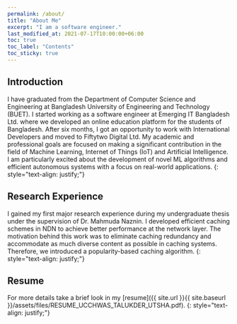 ```yaml
---
permalink: /about/
title: "About Me"
excerpt: "I am a software engineer."
last_modified_at: 2021-07-17T10:00:00+06:00
toc: true
toc_label: "Contents"
toc_sticky: true 
---
```

## Introduction
I have graduated from the Department of Computer Science and Engineering at Bangladesh University of Engineering and Technology (BUET). I started working as a software engineer at Emerging IT Bangladesh Ltd. where we developed an online education platform for the students of Bangladesh. After six months, I got an opportunity to work with International Developers and moved to Fiftytwo Digital Ltd. My academic and professional goals are focused on making a significant contribution in the field of Machine Learning, Internet of Things (IoT) and Artificial Intelligence. I am particularly excited about the development of novel ML algorithms and efficient autonomous systems with a focus on real-world applications.
{: style="text-align: justify;"}
## Research Experience
I gained my first major research experience during my undergraduate thesis under the supervision of Dr. Mahmuda Naznin. I developed efficient caching schemes in NDN to achieve better performance at the network layer. The motivation behind this work was to eliminate caching redundancy and accommodate as much diverse content as possible in caching systems. Therefore, we introduced a popularity-based caching algorithm.
{: style="text-align: justify;"}

## Resume
For more details take a brief look in my [resume]({{ site.url }}{{ site.baseurl }}/assets/files/RESUME_UCCHWAS_TALUKDER_UTSHA.pdf).
{: style="text-align: justify;"}
